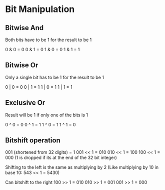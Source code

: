 # Bit Manipulation

## Bitwise And

Both bits have to be 1 for the result to be 1

0 & 0 = 0
0 & 1 = 0
1 & 0 = 0
1 & 1 = 1

## Bitwise Or

Only a single bit has to be 1 for the result to be 1

0 | 0 = 0
0 | 1 = 1
1 | 0 = 1
1 | 1 = 1

## Exclusive Or

Result will be 1 if only one of the bits is 1

0 ^ 0 = 0
0 ^ 1 = 1
1 ^ 0 = 1
1 ^ 1 = 0

## Bitshift operation

001 (shortened from 32 digits) = 1
001 << 1 = 010
010 << 1 = 100
100 << 1 = 000 (1 is dropped if its at the end of the 32 bit integer)

Shifting to the left is the same as multiplying by 2
(Like multiplying by 10 in base 10: 543 << 1 = 5430)

Can bitshift to the right
100 >> 1 = 010
010 >> 1 = 001
001 >> 1 = 000
